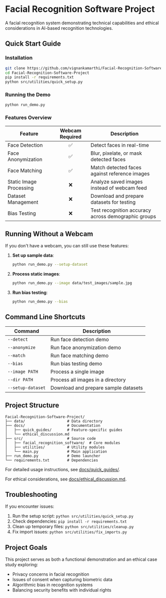 # Facial Recognition Software Project
A facial recognition system demonstrating technical capabilities and ethical considerations in AI-based recognition technologies.

## Quick Start Guide

### Installation
```bash
git clone https://github.com/vignankamarthi/Facial-Recognition-Software-Project.git
cd Facial-Recognition-Software-Project
pip install -r requirements.txt
python src/utilities/quick_setup.py
```

### Running the Demo
```bash
python run_demo.py
```

### Features Overview

| Feature | Webcam Required | Description |
|---------|:--------------:|-------------|
| Face Detection | ✅ | Detect faces in real-time |
| Face Anonymization | ✅ | Blur, pixelate, or mask detected faces |
| Face Matching | ✅ | Match detected faces against reference images |
| Static Image Processing | ❌ | Analyze saved images instead of webcam feed |
| Dataset Management | ❌ | Download and prepare datasets for testing |
| Bias Testing | ❌ | Test recognition accuracy across demographic groups |

## Running Without a Webcam

If you don't have a webcam, you can still use these features:

1. **Set up sample data**:
   ```bash
   python run_demo.py --setup-dataset
   ```

2. **Process static images**:
   ```bash
   python run_demo.py --image data/test_images/sample.jpg
   ```

3. **Run bias testing**:
   ```bash
   python run_demo.py --bias
   ```

## Command Line Shortcuts

| Command | Description |
|---------|-------------|
| `--detect` | Run face detection demo |
| `--anonymize` | Run face anonymization demo |
| `--match` | Run face matching demo |
| `--bias` | Run bias testing demo |
| `--image PATH` | Process a single image |
| `--dir PATH` | Process all images in a directory |
| `--setup-dataset` | Download and prepare sample datasets |

## Project Structure

```
Facial-Recognition-Software-Project/
├── data/                   # Data directory
├── docs/                   # Documentation
│   ├── quick_guides/       # Feature-specific guides
│   └── ethical_discussion.md
├── src/                    # Source code
│   ├── facial_recognition_software/  # Core modules
│   ├── utilities/          # Utility modules
│   └── main.py             # Main application
├── run_demo.py             # Demo launcher
└── requirements.txt        # Dependencies
```

For detailed usage instructions, see [docs/quick_guides/](docs/quick_guides/).

For ethical considerations, see [docs/ethical_discussion.md](docs/ethical_discussion_draft.md).

## Troubleshooting

If you encounter issues:

1. Run the setup script: `python src/utilities/quick_setup.py`
2. Check dependencies: `pip install -r requirements.txt`
3. Clean up temporary files: `python src/utilities/cleanup.py`
4. Fix import issues: `python src/utilities/fix_imports.py`

## Project Goals

This project serves as both a functional demonstration and an ethical case study exploring:

- Privacy concerns in facial recognition
- Issues of consent when capturing biometric data
- Algorithmic bias in recognition systems
- Balancing security benefits with individual rights

